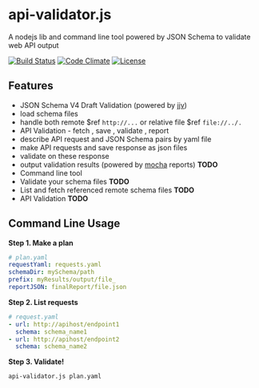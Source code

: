 api-validator.js
================

A nodejs lib and command line tool powered by JSON Schema to validate web API output

[![Build Status](https://travis-ci.org/zordius/api-validator.js.svg?branch=master)](https://travis-ci.org/zordius/api-validator.js) [![Code Climate](https://codeclimate.com/github/zordius/api-validator.js/badges/gpa.svg)](https://codeclimate.com/github/zordius/api-validator.js) [![License](https://img.shields.io/badge/license-MIT-green.svg)](LICENSE.txt)

Features
--------

* JSON Schema V4 Draft Validation (powered by <a href="https://github.com/acornejo/jjv">jjv</a>)
 * load schema files
 * handle both remote $ref `http://...` or relative file $ref `file://../.`
* API Validation - fetch , save , validate , report
 * describe API request and JSON Schema pairs by yaml file
 * make API requests and save response as json files
 * validate on these response
 * output validation results (powered by <a href="https://github.com/visionmedia/mocha">mocha</a> reports) **TODO**
* Command line tool
 * Validate your schema files **TODO**
 * List and fetch referenced remote schema files **TODO**
 * API Validation **TODO**

Command Line Usage
------------------

**Step 1. Make a plan**

```yaml
# plan.yaml
requestYaml: requests.yaml
schemaDir: mySchema/path
prefix: myResults/output/file_
reportJSON: finalReport/file.json
```

**Step 2. List requests**

```yaml
# request.yaml
- url: http://apihost/endpoint1
  schema: schema_name1
- url: http://apihost/endpoint2
  schema: schema_name2
```

**Step 3. Validate!**

```sh
api-validator.js plan.yaml
```
